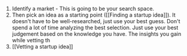 1. Identify a market - This is going to be your search space.
2. Then pick an idea as a starting point ([[Finding a startup idea]]). It doesn't have to be well-researched, just use your best guess. Don't spend a lot of time analyzing the best selection. Just use your best judgement based on the knowledge you have. The insights you gain while vetting th
3. [[Vetting a startup idea]]